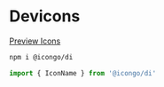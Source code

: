 Devicons
===

[Preview Icons](http://icongo.github.io/#/icons/devicons)

```bash
npm i @icongo/di
```

```jsx
import { IconName } from '@icongo/di'
```